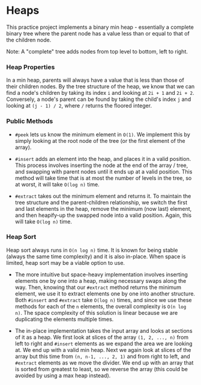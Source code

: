 # Heaps

This practice project implements a binary min heap - essentially a complete binary tree where the parent node has a value less than or equal to that of the children node.

Note: A "complete" tree adds nodes from top level to bottom, left to right.

### Heap Properties
In a min heap, parents will always have a value that is less than those of their children nodes. By the tree structure of the heap, we know that we can find a node's children by taking its index `i` and looking at `2i + 1` and `2i + 2`. Conversely, a node's parent can be found by taking the child's index `j` and looking at `(j - 1) / 2`, where `/` returns the floored integer.

### Public Methods

* `#peek` lets us know the minimum element in `O(1)`. We implement this by simply looking at the root node of the tree (or the first element of the array).

* `#insert` adds an element into the heap, and places it in a valid position. This process involves inserting the node at the end of the array / tree, and swapping with parent nodes until it ends up at a valid position. This method will take time that is at most the number of levels in the tree, so at worst, it will take `O(log n)` time.

* `#extract` takes out the minimum element and returns it. To maintain the tree structure and the parent-children relationship, we switch the first and last elements in the heap, remove the minimum (now last) element, and then heapify-up the swapped node into a valid position. Again, this will take `O(log n)` time.

### Heap Sort
Heap sort always runs in `O(n log n)` time. It is known for being stable (always the same time complexity) and it is also in-place. When space is limited, heap sort may be a viable option to use.
* The more intuitive but space-heavy implementation involves inserting elements one by one into a heap, making necessary swaps along the way. Then, knowing that our `#extract` method returns the minimum element, we use it to extract elements one by one into another structure. Both `#insert` and `#extract` take `O(log n)` times, and since we use these methods for each of the `n` elements, the overall complexity is `O(n log n)`. The space complexity of this solution is linear because we are duplicating the elements multiple times.

* The in-place implementation takes the input array and looks at sections of it as a heap. We first look at slices of the array `(1, 2, ..., n)` from left to right and `#insert` elements as we expand the area we are looking at. We end up with a valid min heap. Next we again look at slices of the array but this time from `(n, n-1, ..., 2, 1)` and from right to left, and `#extract` elements as we move the divider. We end up with an array that is sorted from greatest to least, so we reverse the array (this could be avoided by using a max heap instead).
